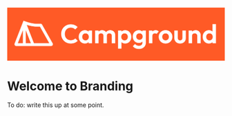 ![Semantic description of image](https://github.com/Project-Campground/branding/blob/main/logos/png/1024x/Full%20White-1024x.png)
# Welcome to Branding
To do: write this up at some point.

